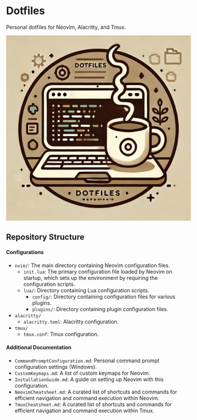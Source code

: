 # Dotfiles

Personal dotfiles for Neovim, Alacritty, and Tmux.

![](misc\\DotfilesRepoReadmePic.jpg)

## Repository Structure

#### Configurations

- `nvim/`: The main directory containing Neovim configuration files.
  - `init.lua`: The primary configuration file loaded by Neovim on startup, which sets up the environment by requiring the configuration scripts.
  - `lua/`: Directory containing Lua configuration scripts.
    - `config/`: Directory containing configuration files for various plugins.
    - `plugins/`: Directory containing plugin configuration files.
- `alacritty/`
  - `alacritty.toml`: Alacritty configuration.
- `tmux/`
  - `tmux.conf`: Tmux configuration.

#### Additional Documentation

- `CommandPromptConfiguration.md`: Personal command prompt configuration settings (Windows).
- `CustomKeymaps.md`: A list of custom keymaps for Neovim.
- `InstallationGuide.md`: A guide on setting up Neovim with this configuration.
- `NeovimCheatsheet.md`: A curated list of shortcuts and commands for efficient navigation and command execution within Neovim.
- `TmuxCheatsheet.md`: A curated list of shortcuts and commands for efficient navigation and command execution within Tmux.
